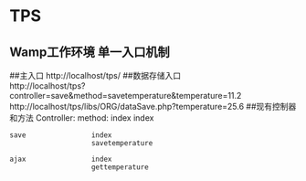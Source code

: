 TPS
==========
Wamp工作环境
单一入口机制
-------------------
##主入口
  http://localhost/tps/
##数据存储入口	
  http://localhost/tps?controller=save&method=savetemperature&temperature=11.2
  http://localhost/tps/libs/ORG/dataSave.php?temperature=25.6
##现有控制器和方法
	Controller:			method:
	index				index
	
	save				index
						savetemperature
						
	ajax				index
						gettemperature